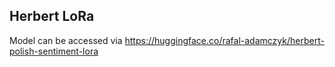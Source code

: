 ## Herbert LoRa 

Model can be accessed via https://huggingface.co/rafal-adamczyk/herbert-polish-sentiment-lora